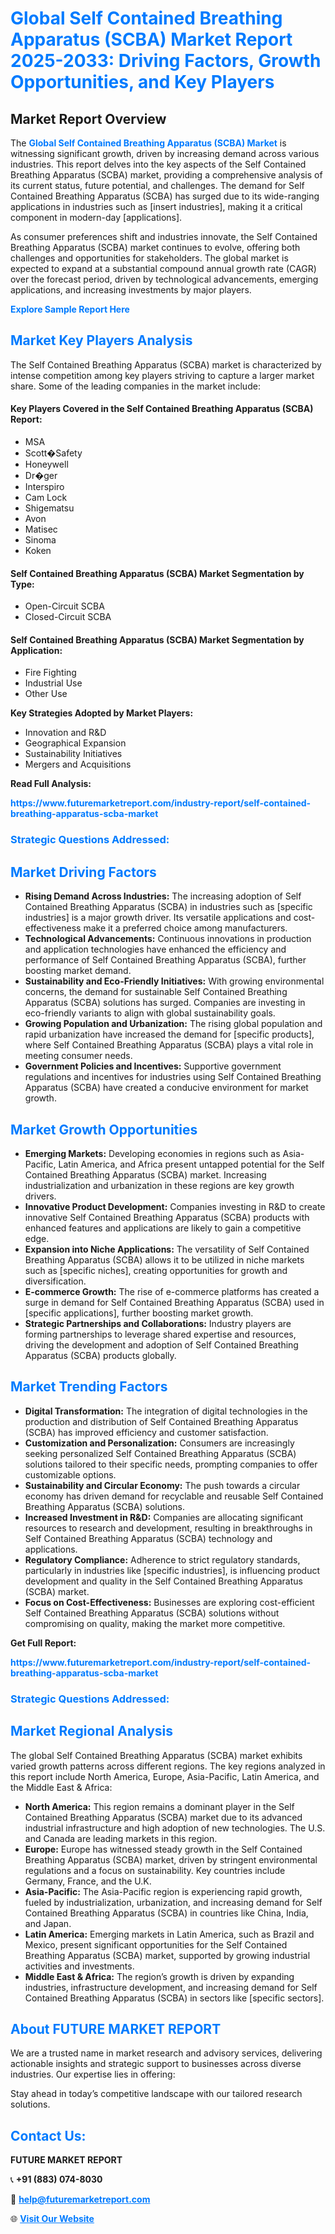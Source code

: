 <h1 style="color: #007BFF;">Global Self Contained Breathing Apparatus (SCBA) Market Report 2025-2033: Driving Factors, Growth Opportunities, and Key Players</h1>

<section id="overview">
<h2>Market Report Overview</h2>
<p>The <a href="https://www.futuremarketreport.com/industry-report/self-contained-breathing-apparatus-scba-market" style="color: #007BFF; text-decoration: none;"><strong>Global Self Contained Breathing Apparatus (SCBA) Market</strong></a> is witnessing significant growth, driven by increasing demand across various industries. This report delves into the key aspects of the Self Contained Breathing Apparatus (SCBA) market, providing a comprehensive analysis of its current status, future potential, and challenges. The demand for Self Contained Breathing Apparatus (SCBA) has surged due to its wide-ranging applications in industries such as [insert industries], making it a critical component in modern-day [applications].</p>
<p>As consumer preferences shift and industries innovate, the Self Contained Breathing Apparatus (SCBA) market continues to evolve, offering both challenges and opportunities for stakeholders. The global market is expected to expand at a substantial compound annual growth rate (CAGR) over the forecast period, driven by technological advancements, emerging applications, and increasing investments by major players.</p>
</section>

<section id="overview">
<p><a href="https://www.futuremarketreport.com/request-sample/reportId=92857" style="color: #007BFF; text-decoration: none;"><strong>Explore Sample Report Here</strong></a></p>
</section>

<section id="key-players">
<h2 style="color: #007BFF;">Market Key Players Analysis</h2>
<p>The Self Contained Breathing Apparatus (SCBA) market is characterized by intense competition among key players striving to capture a larger market share. Some of the leading companies in the market include:</p>
<h4>Key Players Covered in the Self Contained Breathing Apparatus (SCBA) Report:</h4>
<ul><li>MSA</li><li>Scott�Safety</li><li>Honeywell</li><li>Dr�ger</li><li>Interspiro</li><li>Cam Lock</li><li>Shigematsu</li><li>Avon</li><li>Matisec</li><li>Sinoma</li><li>Koken</li></ul>
<h4>Self Contained Breathing Apparatus (SCBA) Market Segmentation by Type:</h4>
<ul><li>Open-Circuit SCBA</li><li>Closed-Circuit SCBA</li></ul>

<h4>Self Contained Breathing Apparatus (SCBA) Market Segmentation by Application:</h4>
<ul><li>Fire Fighting</li><li>Industrial Use</li><li>Other Use</li></ul>
<p><strong>Key Strategies Adopted by Market Players:</strong></p>
<ul>
<li>Innovation and R&D</li>
<li>Geographical Expansion</li>
<li>Sustainability Initiatives</li>
<li>Mergers and Acquisitions</li>
</ul>
</section>

<section>
<p><strong>Read Full Analysis: </strong></p><a href="https://www.futuremarketreport.com/industry-report/self-contained-breathing-apparatus-scba-market" style="color: #007BFF; text-decoration: none;"><strong>https://www.futuremarketreport.com/industry-report/self-contained-breathing-apparatus-scba-market</strong></a>
<h3 style="color: #007BFF;">Strategic Questions Addressed:</h3>
</section>

<section id="driving-factors">
<h2 style="color: #007BFF;">Market Driving Factors</h2>
<ul>
<li><strong>Rising Demand Across Industries:</strong> The increasing adoption of Self Contained Breathing Apparatus (SCBA) in industries such as [specific industries] is a major growth driver. Its versatile applications and cost-effectiveness make it a preferred choice among manufacturers.</li>
<li><strong>Technological Advancements:</strong> Continuous innovations in production and application technologies have enhanced the efficiency and performance of Self Contained Breathing Apparatus (SCBA), further boosting market demand.</li>
<li><strong>Sustainability and Eco-Friendly Initiatives:</strong> With growing environmental concerns, the demand for sustainable Self Contained Breathing Apparatus (SCBA) solutions has surged. Companies are investing in eco-friendly variants to align with global sustainability goals.</li>
<li><strong>Growing Population and Urbanization:</strong> The rising global population and rapid urbanization have increased the demand for [specific products], where Self Contained Breathing Apparatus (SCBA) plays a vital role in meeting consumer needs.</li>
<li><strong>Government Policies and Incentives:</strong> Supportive government regulations and incentives for industries using Self Contained Breathing Apparatus (SCBA) have created a conducive environment for market growth.</li>
</ul>
</section>

<section id="growth-opportunities">
<h2 style="color: #007BFF;">Market Growth Opportunities</h2>
<ul>
<li><strong>Emerging Markets:</strong> Developing economies in regions such as Asia-Pacific, Latin America, and Africa present untapped potential for the Self Contained Breathing Apparatus (SCBA) market. Increasing industrialization and urbanization in these regions are key growth drivers.</li>
<li><strong>Innovative Product Development:</strong> Companies investing in R&D to create innovative Self Contained Breathing Apparatus (SCBA) products with enhanced features and applications are likely to gain a competitive edge.</li>
<li><strong>Expansion into Niche Applications:</strong> The versatility of Self Contained Breathing Apparatus (SCBA) allows it to be utilized in niche markets such as [specific niches], creating opportunities for growth and diversification.</li>
<li><strong>E-commerce Growth:</strong> The rise of e-commerce platforms has created a surge in demand for Self Contained Breathing Apparatus (SCBA) used in [specific applications], further boosting market growth.</li>
<li><strong>Strategic Partnerships and Collaborations:</strong> Industry players are forming partnerships to leverage shared expertise and resources, driving the development and adoption of Self Contained Breathing Apparatus (SCBA) products globally.</li>
</ul>
</section>

<section id="trending-factors">
<h2 style="color: #007BFF;">Market Trending Factors</h2>
<ul>
<li><strong>Digital Transformation:</strong> The integration of digital technologies in the production and distribution of Self Contained Breathing Apparatus (SCBA) has improved efficiency and customer satisfaction.</li>
<li><strong>Customization and Personalization:</strong> Consumers are increasingly seeking personalized Self Contained Breathing Apparatus (SCBA) solutions tailored to their specific needs, prompting companies to offer customizable options.</li>
<li><strong>Sustainability and Circular Economy:</strong> The push towards a circular economy has driven demand for recyclable and reusable Self Contained Breathing Apparatus (SCBA) solutions.</li>
<li><strong>Increased Investment in R&D:</strong> Companies are allocating significant resources to research and development, resulting in breakthroughs in Self Contained Breathing Apparatus (SCBA) technology and applications.</li>
<li><strong>Regulatory Compliance:</strong> Adherence to strict regulatory standards, particularly in industries like [specific industries], is influencing product development and quality in the Self Contained Breathing Apparatus (SCBA) market.</li>
<li><strong>Focus on Cost-Effectiveness:</strong> Businesses are exploring cost-efficient Self Contained Breathing Apparatus (SCBA) solutions without compromising on quality, making the market more competitive.</li>
</ul>
</section>

<section>
<p><strong>Get Full Report: </strong></p><a href="https://www.futuremarketreport.com/industry-report/self-contained-breathing-apparatus-scba-market" style="color: #007BFF; text-decoration: none;"><strong>https://www.futuremarketreport.com/industry-report/self-contained-breathing-apparatus-scba-market</strong></a>
<h3 style="color: #007BFF;">Strategic Questions Addressed:</h3>
</section>


<section id="regional-analysis">
<h2 style="color: #007BFF;">Market Regional Analysis</h2>
<p>The global Self Contained Breathing Apparatus (SCBA) market exhibits varied growth patterns across different regions. The key regions analyzed in this report include North America, Europe, Asia-Pacific, Latin America, and the Middle East & Africa:</p>
<ul>
<li><strong>North America:</strong> This region remains a dominant player in the Self Contained Breathing Apparatus (SCBA) market due to its advanced industrial infrastructure and high adoption of new technologies. The U.S. and Canada are leading markets in this region.</li>
<li><strong>Europe:</strong> Europe has witnessed steady growth in the Self Contained Breathing Apparatus (SCBA) market, driven by stringent environmental regulations and a focus on sustainability. Key countries include Germany, France, and the U.K.</li>
<li><strong>Asia-Pacific:</strong> The Asia-Pacific region is experiencing rapid growth, fueled by industrialization, urbanization, and increasing demand for Self Contained Breathing Apparatus (SCBA) in countries like China, India, and Japan.</li>
<li><strong>Latin America:</strong> Emerging markets in Latin America, such as Brazil and Mexico, present significant opportunities for the Self Contained Breathing Apparatus (SCBA) market, supported by growing industrial activities and investments.</li>
<li><strong>Middle East & Africa:</strong> The region’s growth is driven by expanding industries, infrastructure development, and increasing demand for Self Contained Breathing Apparatus (SCBA) in sectors like [specific sectors].</li>
</ul>
</section>

<footer>
<h2 style="color: #007BFF;">About FUTURE MARKET REPORT</h2>
<p>We are a trusted name in market research and advisory services, delivering actionable insights and strategic support to businesses across diverse industries. Our expertise lies in offering:</p>

<p>Stay ahead in today’s competitive landscape with our tailored research solutions.</p>

<h2 style="color: #007BFF;">Contact Us:</h2>
<p><strong>FUTURE MARKET REPORT</strong></p>
<p>📞 <strong>+91 (883) 074-8030</strong></p>
<p>📧 <strong><a href="mailto:help@futuremarketreport.com" style="color: #007BFF;">help@futuremarketreport.com</a></strong></p>
<p>🌐 <strong><a href="https://www.futuremarketreport.com/" style="color: #007BFF;">Visit Our Website</a></strong></p>
</footer>